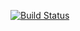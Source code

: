 [![Build Status](https://app.travis-ci.com/Pururu96/pizza_cart_with_expressjs.svg?branch=main)](https://app.travis-ci.com/Pururu96/pizza_cart_with_expressjs)